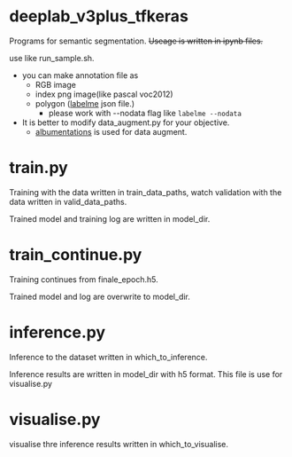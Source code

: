 # deeplab_v3plus_tfkeras

Programs for semantic segmentation. ~~Useage is written in ipynb files.~~ 

use like run_sample.sh. 

- you can make annotation file as
  - RGB image
  - index png image(like pascal voc2012)
  - polygon ([labelme](https://github.com/wkentaro/labelme) json file.)
    - please work with --nodata flag like ```labelme --nodata```
- It is better to modify data_augment.py for your objective.
  - [albumentations](https://github.com/albumentations-team/albumentations) is used for data augment.

# train.py

Training with the data written in train_data_paths, watch validation with the data written in  valid_data_paths.

Trained model and training log are written in model_dir.



# train_continue.py

Training continues from finale_epoch.h5.

Trained model and log are overwrite to model_dir.



# inference.py

Inference to the dataset written in which_to_inference.

Inference results are written in model_dir with h5 format.  This file is use for visualise.py

# visualise.py

visualise thre inference results written in  which_to_visualise.